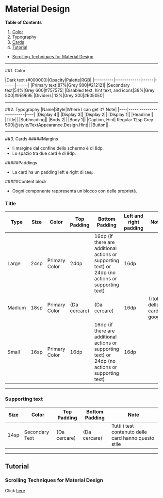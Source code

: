 # Material Design

**Table of Contents**

1. [Color](#color)
2. [Typography](#2-typography)
3. [Cards](#3-cards)
4. [Tutorial](#tutorial)
  * [Scrolling Techniques for Material Design](#scrolling-techniques-for-material-design)

---

##1. Color

|Dark text (#000000)|Opacity|Palette|RGB|
|----------|-------------|------|------|------|
|Primary text|87%|Grey 900|#212121|
|Secondary text|54%|Grey 600|#757575|
|Disabled text, hint text, and icons|38%|Grey 500|#9E9E9E
|Dividers| 12%|Grey 300|#E0E0E0|

---

##2. Typography
|Name|Style|Where I can get it?|Note|
|----|-----|-------------------|----|
|Display 4||
|Display 3||
|Display 2||
|Display 1||
|Headline||
|Title||
|Subheading||
|Body 2||
|Body 1||
|Caption, Hint| Regular 12sp Grey 500|@style/TextAppearance.Design.Hint||
|Button||

---

##3. Cards
#####Margins
  * Il margine dal confine dello schermo è di 8dp.
  * Lo spazio tra due card è di 8dp.

#####Paddings
  * La card ha un padding left e right di `16dp`.

#####Content block
* Oogni componente rappresenta un blocco con delle proprietà.

### Title 
|Type|Size|Color|Top Padding|Bottom Padding|Left and right padding|Note|
|----|----|-----|-----------|--------------|----------------------|----|
|Large|24sp|Primary Color|24dp|16dp (if there are additional actions or supporting text) or 24dp (no actions or supporting text)|16dp||
|Madium|18sp|Primary Color|(Da cercare)|(Da cercare)|16dp|Titolo delle card di google|
|Small|16sp|Primary Color|16dp|16dp (if there are additional actions or supporting text) or 24dp (no actions or supporting text)|16dp||

---

### Supporting text
|Size|Color|Top Padding|Bottom Padding|Note|
|----|-----|-----------|--------------|----|
|14sp|Secondary Text|(Da cercare)|(Da cercare)|Tutti i test contenuto delle card hanno questo stile|

---
## Tutorial
### Scrolling Techniques for Material Design
Click [here](http://code.tutsplus.com/articles/scrolling-techniques-for-material-design--cms-24435)
